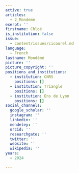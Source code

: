 ```yaml
---
active: true
articles:
  - 2_Mondeme
exerpt: ''
firstname: Chloé
is_institution: false
issue:
  - content/issues/cicourel.md
language:
  - French
lastname: Mondémé
picture: ''
picture_copyright: ''
positions_and_institutions:
  - institution: CNRS
    positions: []
  - institution: Triangle
    positions: []
  - institution: Ens de Lyon
    positions: []
social_channels:
  google_scholar: ''
  instagram: ''
  linkedin: ''
  mendeley: ''
  orcid: ''
  researchgate: ''
  twitter: ''
  website: ''
  wikipedia: ''
years:
  - 2024

---
```

